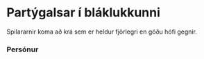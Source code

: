 # Partýgalsar í bláklukkunni

Spilararnir koma að krá sem er heldur fjörlegri en góðu hófi gegnir. 

### Persónur

